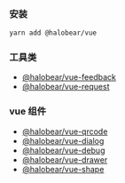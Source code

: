 ### 安装

```bash
yarn add @halobear/vue
```

### 工具类

- [@halobear/vue-feedback](./vue-feedback)
- [@halobear/vue-request](./vue-request)

### vue 组件

- [@halobear/vue-qrcode](./vue-qrcode)
- [@halobear/vue-dialog](./vue-dialog)
- [@halobear/vue-debug](./vue-debug)
- [@halobear/vue-drawer](./vue-drawer)
- [@halobear/vue-shape](./vue-shape)
